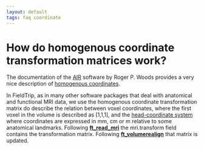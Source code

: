 ```yaml
---
layout: default
tags: faq coordinate
---
```



# How do homogenous coordinate transformation matrices work?

The documentation of the [AIR](http://bishopw.loni.ucla.edu/AIR5) software by Roger P. Woods provides a very nice description of [homogenous coordinates](http://bishopw.loni.ucla.edu/air5/homogenous.html).

In FieldTrip, as in many other software packages that deal with anatomical and functional MRI data, we use the homogenous coordinate transformation matrix do describe the relation between voxel coordinates, where the first voxel in the volume is described as [1,1,1], and the [head-coordinate system](/faq/how_are_the_different_head_and_mri_coordinate_systems_defined) where coordinates are expressed in mm, cm or m relative to some anatomical landmarks. Following **[ft_read_mri](/reference/ft_read_mri)** the mri.transform field contains the transformation matrix. Following **[ft_volumerealign](/reference/ft_volumerealign)** that matrix is updated.





